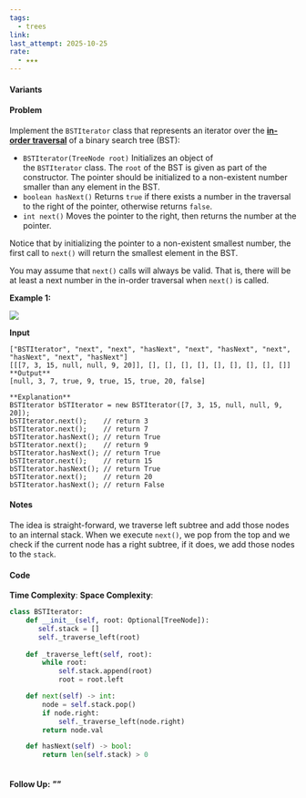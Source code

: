 ```yaml
---
tags:
  - trees
link:
last_attempt: 2025-10-25
rate:
  - ★★★
---
```

#### Variants


#### Problem
Implement the `BSTIterator` class that represents an iterator over the **[in-order traversal](https://en.wikipedia.org/wiki/Tree_traversal#In-order_\(LNR\))** of a binary search tree (BST):

- `BSTIterator(TreeNode root)` Initializes an object of the `BSTIterator` class. The `root` of the BST is given as part of the constructor. The pointer should be initialized to a non-existent number smaller than any element in the BST.
- `boolean hasNext()` Returns `true` if there exists a number in the traversal to the right of the pointer, otherwise returns `false`.
- `int next()` Moves the pointer to the right, then returns the number at the pointer.

Notice that by initializing the pointer to a non-existent smallest number, the first call to `next()` will return the smallest element in the BST.

You may assume that `next()` calls will always be valid. That is, there will be at least a next number in the in-order traversal when `next()` is called.

**Example 1:**

![](https://assets.leetcode.com/uploads/2018/12/25/bst-tree.png)

**Input**
```
["BSTIterator", "next", "next", "hasNext", "next", "hasNext", "next", "hasNext", "next", "hasNext"]
[[[7, 3, 15, null, null, 9, 20]], [], [], [], [], [], [], [], [], []]
**Output**
[null, 3, 7, true, 9, true, 15, true, 20, false]

**Explanation**
BSTIterator bSTIterator = new BSTIterator([7, 3, 15, null, null, 9, 20]);
bSTIterator.next();    // return 3
bSTIterator.next();    // return 7
bSTIterator.hasNext(); // return True
bSTIterator.next();    // return 9
bSTIterator.hasNext(); // return True
bSTIterator.next();    // return 15
bSTIterator.hasNext(); // return True
bSTIterator.next();    // return 20
bSTIterator.hasNext(); // return False
```

#### Notes
The idea is straight-forward, we traverse left subtree and add those nodes to an internal stack. When we execute `next()`, we pop from the top and we check if the current node has a right subtree, if it does, we add those nodes to the `stack`.

#### Code
**Time Complexity**:
**Space Complexity**: 

```python
class BSTIterator:
    def __init__(self, root: Optional[TreeNode]):
       self.stack = []
       self._traverse_left(root)
    
    def _traverse_left(self, root):
        while root:
            self.stack.append(root)
            root = root.left

    def next(self) -> int:
        node = self.stack.pop()
        if node.right:
            self._traverse_left(node.right)
        return node.val

    def hasNext(self) -> bool:
        return len(self.stack) > 0
        
```


#### Follow Up: *""*

```python

```